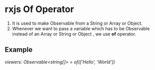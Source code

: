 # rxjs Of Operator

1. It is used to make Observable from a String or Array or Object.
2. Whenever we want to pass a variable which has to be Observable instead of an Array or String or Object , we use **of** operator.

## Example

_viewers: Observable<string[]> = of(['Hello', 'World'])_
